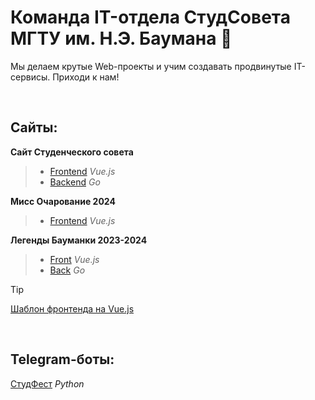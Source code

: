# Команда IT-отдела СтудСовета МГТУ им. Н.Э. Баумана 👋
Мы делаем крутые Web-проекты и учим создавать продвинутые IT-сервисы. Приходи к нам!

<br>

## Сайты:
**Сайт Студенческого совета**
> - [Frontend](https://github.com/STUD-IT-team/bmstu-stud-web-frontend) _Vue.js_
> - [Backend](https://github.com/STUD-IT-team/bmstu-stud-web-backend) _Go_

**Мисс Очарование 2024**
> - [Frontend](https://github.com/STUD-IT-team/miss-bmstu-frontend) _Vue.js_

**Легенды Бауманки 2023-2024**
> - [Front](https://github.com/STUD-IT-team/bauman-legends-frontend) _Vue.js_
> - [Back](https://github.com/STUD-IT-team/bauman-legends-backend) _Go_

> [!TIP]
> [Шаблон фронтенда на Vue.js](https://github.com/SergTyapkin/vue-frontend-template)

<br>

## Telegram-боты:
[СтудФест](https://github.com/STUD-IT-team/python-stud-fest) _Python_

